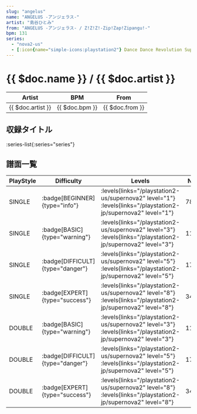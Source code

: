 ```yaml
---
slug: "angelus"
name: "ANGELUS -アンジェラス-"
artist: "島谷ひとみ"
from: "ANGELUS -アンジェラス- / Z!Z!Z!-Zip!Zap!Zipangu!-"
bpm: 131
series:
  - "nova2-us"
  - [:icon{name="simple-icons:playstation2"} Dance Dance Revolution SuperNOVA2 :icon{name="flag:jp-4x3"}](/playstation2-jp/supernova2)
---
```


# {{ $doc.name }} / {{ $doc.artist }}

|Artist|BPM|From|
|------|---|----|
|{{ $doc.artist }}|{{ $doc.bpm }}|{{ $doc.from }}|

## 収録タイトル

:series-list{:series="series"}

## 譜面一覧

|PlayStyle|Difficulty|Levels|Notes|Movie|
|---------|----------|------|-----|-----|
|SINGLE| :badge[BEGINNER]{type="info"}| :levels{links="/playstation2-us/supernova2" level="1"}  :levels{links="/playstation2-jp/supernova2" level="1"}|78/2||
|SINGLE| :badge[BASIC]{type="warning"}| :levels{links="/playstation2-us/supernova2" level="3"}  :levels{links="/playstation2-jp/supernova2" level="3"}|118/17||
|SINGLE| :badge[DIFFICULT]{type="danger"}| :levels{links="/playstation2-us/supernova2" level="5"}  :levels{links="/playstation2-jp/supernova2" level="5"}|174/21||
|SINGLE| :badge[EXPERT]{type="success"}| :levels{links="/playstation2-us/supernova2" level="8"}  :levels{links="/playstation2-jp/supernova2" level="8"}|340/11||
|DOUBLE| :badge[BASIC]{type="warning"}| :levels{links="/playstation2-us/supernova2" level="3"}  :levels{links="/playstation2-jp/supernova2" level="3"}|117/13||
|DOUBLE| :badge[DIFFICULT]{type="danger"}| :levels{links="/playstation2-us/supernova2" level="5"}  :levels{links="/playstation2-jp/supernova2" level="5"}|174/22||
|DOUBLE| :badge[EXPERT]{type="success"}| :levels{links="/playstation2-us/supernova2" level="8"}  :levels{links="/playstation2-jp/supernova2" level="8"}|349/4||
